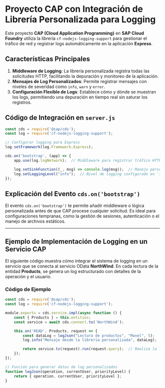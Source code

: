 # Proyecto CAP con Integración de Librería Personalizada para Logging

Este proyecto **CAP (Cloud Application Programming)** en **SAP Cloud Foundry** utiliza la librería `cf-nodejs-logging-support` para gestionar el tráfico de red y registrar logs automáticamente en la aplicación **Express**.

## Características Principales

1. **Middleware de Logging**: La librería personalizada registra todas las solicitudes HTTP, facilitando la depuración y monitoreo de la aplicación.
2. **Mensajes de Log Personalizados**: Permite registrar mensajes con niveles de severidad como `info`, `warn` y `error`.
3. **Configuración Flexible de Logs**: Establece cómo y dónde se muestran los logs, permitiendo una depuración en tiempo real sin saturar los registros.

## Código de Integración en `server.js`

```javascript
const cds = require('@sap/cds');
const log = require('cf-nodejs-logging-support');

// Configurar logging para Express
log.setFramework(log.Framework.Express);

cds.on('bootstrap', (app) => {
    app.use(log.logNetwork);  // Middleware para registrar tráfico HTTP

    log.setSinkFunction((_, msg) => console.log(msg));  // Manejo personalizado de logs
    log.setLoggingLevel("info");  // Nivel de logging configurado en 'info'
});
```

## Explicación del Evento `cds.on('bootstrap')`

El evento `cds.on('bootstrap')` te permite añadir middleware o lógica personalizada antes de que CAP procese cualquier solicitud. Es ideal para configuraciones tempranas, como la gestión de sesiones, autenticación o el manejo de archivos estáticos.

---

## Ejemplo de Implementación de Logging en un Servicio CAP

El siguiente código muestra cómo integrar el sistema de logging en un servicio que se conecta al servicio OData **NorthWind**. En cada lectura de la entidad **Products**, se genera un log estructurado con detalles de la operación y el usuario.

### Código de Ejemplo

```javascript
const cds = require('@sap/cds');
const log = require('cf-nodejs-logging-support');

module.exports = cds.service.impl(async function () {
    const { Products } = this.entities;
    const service = await cds.connect.to('NorthWind');

    this.on('READ', Products, request => {
        const dataLog = logJson("Lectura de productos", "Manel", 5);
        log.info("Mensaje desde la librería personalizada", dataLog);

        return service.tx(request).run(request.query);  // Realiza la lectura desde NorthWind
    });
});

// Función para generar datos de log personalizados
function logJson(operation, currentUser, priorityLevel) {
    return { operation, currentUser, priorityLevel };
}
```